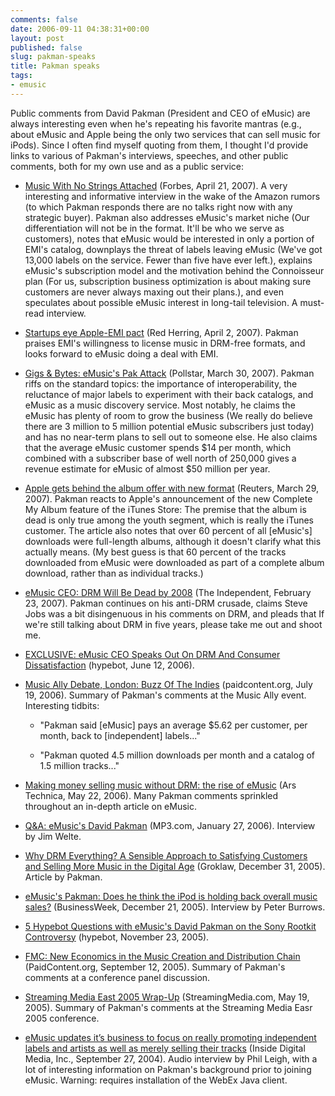 ```yaml
---
comments: false
date: 2006-09-11 04:38:31+00:00
layout: post
published: false
slug: pakman-speaks
title: Pakman speaks
tags:
- emusic
---
```


Public comments from David Pakman (President and CEO of eMusic) are always interesting even when he's repeating his favorite mantras (e.g., about eMusic and Apple being the only two services that can sell music for iPods). Since I often find myself quoting from them, I thought I'd provide links to various of Pakman's interviews, speeches, and other public comments, both for my own use and as a public service:



	
  * [Music With No Strings Attached](http://www.forbes.com/leadership/2007/04/21/music-digital-downloads-lead-manage-cx_lh_0420emusic.html) (Forbes, April 21, 2007). A very interesting and informative interview in the wake of the Amazon rumors (to which Pakman responds there are no talks right now with any strategic buyer). Pakman also addresses eMusic's market niche (Our differentiation will not be in the format. It'll be who we serve as customers), notes that eMusic would be interested in only a portion of EMI's catalog, downplays the threat of labels leaving eMusic (We've got 13,000 labels on the service. Fewer than five have ever left.), explains eMusic's subscription model and the motivation behind the Connoisseur plan (For us, subscription business optimization is about making sure customers are never always maxing out their plans.), and even speculates about possible eMusic interest in long-tail television. A must-read interview.

	
  * [Startups eye Apple-EMI pact](http://www.redherring.com/Article.aspx?a=21854&hed=Startups+Eye+Apple-EMI+Pact) (Red Herring, April 2, 2007). Pakman praises EMI's willingness to license music in DRM-free formats, and looks forward to eMusic doing a deal with EMI.

	
  * [Gigs & Bytes: eMusic's Pak Attack](http://www.pollstar.com/news/viewnews.pl?NewsID=7805) (Pollstar, March 30, 2007). Pakman riffs on the standard topics: the importance of interoperability, the reluctance of major labels to experiment with their back catalogs, and eMusic as a music discovery service. Most notably, he claims the eMusic has plenty of room to grow the business (We really do believe there are 3 million to 5 million potential eMusic subscribers just today) and has no near-term plans to sell out to someone else. He also claims that the average eMusic customer spends $14 per month, which combined with a subscriber base of well north of 250,000 gives a revenue estimate for eMusic of  almost $50 million per year.

	
  * [Apple gets behind the album offer with new format](http://www.reuters.com/article/technology-media-telco-SP/idUSN2941958220070329) (Reuters, March 29, 2007). Pakman reacts to Apple's announcement of the new Complete My Album feature of the iTunes Store: The premise that the album is dead is only true among the youth segment, which is really the iTunes customer. The article also notes that over 60 percent of all [eMusic's] downloads were full-length albums, although it doesn't clarify what this actually means. (My best guess is that 60 percent of the tracks downloaded from eMusic were downloaded as part of a complete album download, rather than as individual tracks.)

	
  * [eMusic CEO: DRM Will Be Dead by 2008](http://news.independent.co.uk/business/news/article2296888.ece) (The Independent, February 23, 2007). Pakman continues on his anti-DRM crusade, claims Steve Jobs was a bit disingenuous in his comments on DRM, and pleads that If we're still talking about DRM in five years, please take me out and shoot me.

	
  * [EXCLUSIVE: eMusic CEO Speaks Out On DRM And Consumer Dissatisfaction](http://hypebot.typepad.com/hypebot/2006/06/exclusive_emusi.html) (hypebot, June 12, 2006).

	
  * [Music Ally Debate, London: Buzz Of The Indies](http://www.paidcontent.org/music-ally-debate-london-buzz-of-the-indies) (paidcontent.org, July 19, 2006). Summary of Pakman's comments at the Music Ally event. Interesting tidbits:

	
    * "Pakman said [eMusic] pays an average $5.62 per customer, per month, back to [independent] labels..."

	
    * "Pakman quoted 4.5 million downloads per month and a catalog of 1.5 million tracks..."




	
  * [Making money selling music without DRM: the rise of eMusic](http://arstechnica.com/articles/culture/emusic.ars) (Ars Technica, May 22, 2006). Many Pakman comments sprinkled throughout an in-depth article on eMusic.

	
  * [Q&A: eMusic's David Pakman](http://www.mp3.com/news/stories/3039.html) (MP3.com, January 27, 2006). Interview by Jim Welte.

	
  * [Why DRM Everything? A Sensible Approach to Satisfying Customers and Selling More Music in the Digital Age](http://www.groklaw.net/articlebasic.php?story=20051231013858642) (Groklaw, December 31, 2005). Article by Pakman.

	
  * [eMusic's Pakman: Does he think the iPod is holding back overall music sales?](http://www.businessweek.com/technology/ByteOfTheApple/blog/archives/2005/12/emusics_pakman.html) (BusinessWeek, December 21, 2005). Interview by Peter Burrows.

	
  * [5 Hypebot Questions with eMusic's David Pakman on the Sony Rootkit Controversy](http://hypebot.typepad.com/hypebot/2005/11/5_hypebot_quest.html) (hypebot, November 23, 2005).

	
  * [FMC: New Economics in the Music Creation and Distribution Chain](http://www.paidcontent.org/pc/arch/2005_09_12.shtml#015784) (PaidContent.org, September 12, 2005). Summary of Pakman's comments at a conference panel discussion.

	
  * [Streaming Media East 2005 Wrap-Up](http://www.streamingmedia.com/r/printerfriendly.asp?id=9072) (StreamingMedia.com, May 19, 2005). Summary of Pakman's comments at the Streaming Media Easr 2005 conference.

	
  * [eMusic updates it’s business to focus on really promoting independent labels and artists as well as merely selling their tracks](https://insidedigitalmedia.webex.com/insidedigitalmedia/onstage/playback.php?AT=Show&Type=Playback&ClientName=webex&ConfID=277252806&FileName=http://insidedigitalmedia.webex.com/seminar/221685/play/277252806/pakman.wrf&Rnd=1937842018) (Inside Digital Media, Inc., September 27, 2004). Audio interview by Phil Leigh, with a lot of interesting information on Pakman's background prior to joining eMusic. Warning: requires installation of the WebEx Java client.


